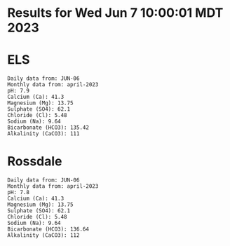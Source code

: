 # Results for Wed Jun  7 10:00:01 MDT 2023
# ELS
```
Daily data from: JUN-06
Monthly data from: april-2023
pH: 7.9
Calcium (Ca): 41.3
Magnesium (Mg): 13.75
Sulphate (SO4): 62.1
Chloride (Cl): 5.48
Sodium (Na): 9.64
Bicarbonate (HCO3): 135.42
Alkalinity (CaCO3): 111
```
# Rossdale
```
Daily data from: JUN-06
Monthly data from: april-2023
pH: 7.8
Calcium (Ca): 41.3
Magnesium (Mg): 13.75
Sulphate (SO4): 62.1
Chloride (Cl): 5.48
Sodium (Na): 9.64
Bicarbonate (HCO3): 136.64
Alkalinity (CaCO3): 112
```
